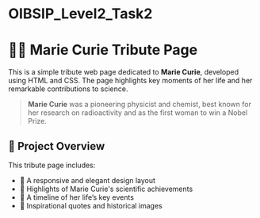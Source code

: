 # OIBSIP_Level2_Task2
# 👩‍🔬 Marie Curie Tribute Page

This is a simple tribute web page dedicated to **Marie Curie**, developed using HTML and CSS. The page highlights key moments of her life and her remarkable contributions to science.

>  **Marie Curie** was a pioneering physicist and chemist, best known for her research on radioactivity and as the first woman to win a Nobel Prize.


## 🌟 Project Overview

This tribute page includes:

- 🎨 A responsive and elegant design layout
- 🧬 Highlights of Marie Curie's scientific achievements
- 📅 A timeline of her life’s key events
- 💬 Inspirational quotes and historical images



